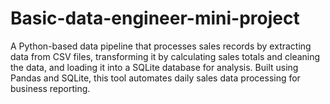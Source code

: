 # Basic-data-engineer-mini-project
 A Python-based data pipeline that processes sales records by extracting data from CSV files, transforming it by calculating sales totals and cleaning the data, and loading it into a SQLite database for analysis. Built using Pandas and SQLite, this tool automates daily sales data processing for business reporting.
